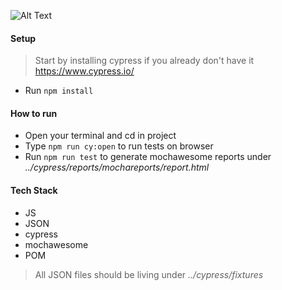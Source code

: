 ![Alt Text](https://drive.google.com/uc?export=view&id=1raLUgMkuwVEwOwR_jukltqR7mGFtkY9o)

#### Setup

> Start by installing cypress if you already don't have it https://www.cypress.io/
+ Run ``npm install``

#### How to run

+ Open your terminal and cd in project
+ Type ``npm run cy:open`` to run tests on browser
+ Run ``npm run test`` to generate mochawesome reports under *../cypress/reports/mochareports/report.html*

#### Tech Stack

+ JS
+ JSON
+ cypress
+ mochawesome
+ POM

> All JSON files should be living under *../cypress/fixtures*
